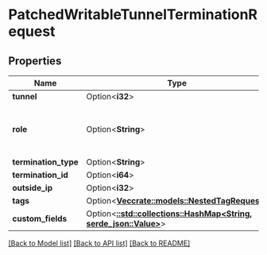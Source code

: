 # PatchedWritableTunnelTerminationRequest

## Properties

Name | Type | Description | Notes
------------ | ------------- | ------------- | -------------
**tunnel** | Option<**i32**> |  | [optional]
**role** | Option<**String**> | * `peer` - Peer * `hub` - Hub * `spoke` - Spoke | [optional]
**termination_type** | Option<**String**> |  | [optional]
**termination_id** | Option<**i64**> |  | [optional]
**outside_ip** | Option<**i32**> |  | [optional]
**tags** | Option<[**Vec<crate::models::NestedTagRequest>**](NestedTagRequest.md)> |  | [optional]
**custom_fields** | Option<[**::std::collections::HashMap<String, serde_json::Value>**](serde_json::Value.md)> |  | [optional]

[[Back to Model list]](../README.md#documentation-for-models) [[Back to API list]](../README.md#documentation-for-api-endpoints) [[Back to README]](../README.md)


